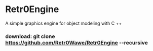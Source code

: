 # Retr0Engine
A simple graphics engine for object modeling with C ++
### download: git clone https://github.com/Retr0Wawe/Retr0Engine --recursive
